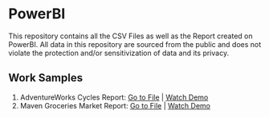# PowerBI
This repository contains all the CSV Files as well as the Report created on PowerBI.
All data in this repository are sourced from the public and does not violate the protection and/or sensitivization of data and its privacy.

## Work Samples
1. AdventureWorks Cycles Report: [Go to File](https://github.com/SheninFrancies/PowerBI/tree/main/AdventureWorks%20Cycles) | [Watch Demo](https://www.linkedin.com/posts/shenin-francies_powerbi-powerbidesktop-powerbidashboard-activity-7034542416644759552-wC6P?utm_source=share&utm_medium=member_desktop)
2. Maven Groceries Market Report: [Go to File](https://github.com/SheninFrancies/PowerBI/tree/main/Maven%20Market) | [Watch Demo](https://www.linkedin.com/posts/shenin-francies_powerbi-analytics-activity-7038779354662768641-COL6?utm_source=share&utm_medium=member_desktop)
